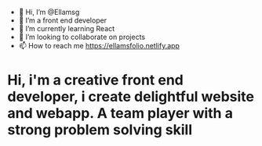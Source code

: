 - 👋 Hi, I’m @Ellamsg
- 👀 I’m a front end developer
- 🌱 I’m currently learning React
- 💞️ I’m looking to collaborate on projects 
- 📫 How to reach me https://ellamsfolio.netlify.app

# Hi, i'm a creative front end developer, i create delightful website and webapp. A team player with a strong problem solving skill 
<!---
Ellamsg/Ellamsg is a ✨ special ✨ repository because its `README.md` (this file) appears on your GitHub profile.
You can click the Preview link to take a look at your changes.
--->
